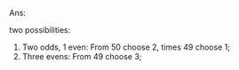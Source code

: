 Ans:

two possibilities:
1. Two odds, 1 even: From 50 choose 2, times 49 choose 1;
2. Three evens: From 49 choose 3;

